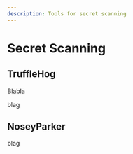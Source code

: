 ```yaml
---
description: Tools for secret scanning
---
```


# Secret Scanning

## TruffleHog

Blabla

blag

## NoseyParker

blag
